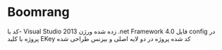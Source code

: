 # Boomrang
کد با- Visual Studio 2013 زده شده
ورژن .net Framework 4.0
فایل config در پروژه با کلید EKey کد شده
پروژه در دو لایه اصلی و بیزنس طراحی شده

